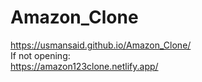 # Amazon_Clone
https://usmansaid.github.io/Amazon_Clone/ <br>
If not opening: <br>
https://amazon123clone.netlify.app/

